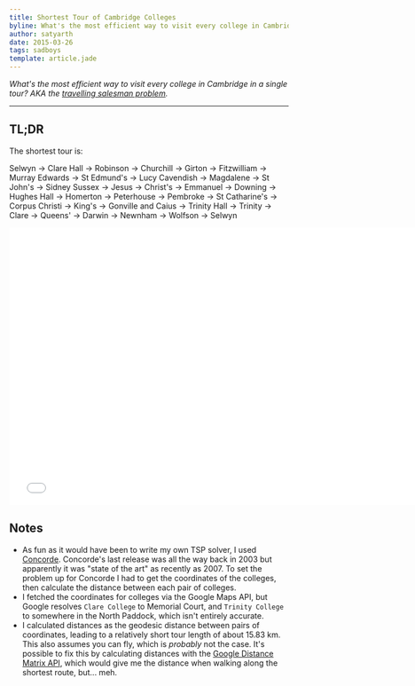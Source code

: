 ```yaml
---
title: Shortest Tour of Cambridge Colleges
byline: What's the most efficient way to visit every college in Cambridge in a single tour? AKA the travelling salesman problem.
author: satyarth
date: 2015-03-26
tags: sadboys
template: article.jade
---
```


*What's the most efficient way to visit every college in Cambridge in a single tour? AKA the [travelling salesman problem](http://en.wikipedia.org/wiki/Travelling_salesman_problem).*

---

## TL;DR

The shortest tour is:

Selwyn → Clare Hall → Robinson → Churchill → Girton → Fitzwilliam → Murray Edwards → St Edmund's → Lucy Cavendish → Magdalene → St John's → Sidney Sussex → Jesus → Christ's → Emmanuel → Downing → Hughes Hall → Homerton → Peterhouse → Pembroke → St Catharine's → Corpus Christi → King's → Gonville and Caius → Trinity Hall → Trinity → Clare → Queens' → Darwin → Newnham → Wolfson → Selwyn

<iframe src="map.html" width="752" height="500" marginwidth="0" marginheight="0" scrolling="no" frameborder="0"></iframe>

## Notes

* As fun as it would have been to write my own TSP solver, I used [Concorde](http://www.math.uwaterloo.ca/tsp/concorde/index.html). Concorde's last release was all the way back in 2003 but apparently it was "state of the art" as recently as 2007. To set the problem up for Concorde I had to get the coordinates of the colleges, then calculate the distance between each pair of colleges.
* I fetched the coordinates for colleges via the Google Maps API, but Google resolves `Clare College` to Memorial Court, and `Trinity College` to somewhere in the North Paddock, which isn't entirely accurate.
* I calculated distances as the geodesic distance between pairs of coordinates, leading to a relatively short tour length of about 15.83 km. This also assumes you can fly, which is *probably* not the case. It's possible to fix this by calculating distances with the [Google Distance Matrix API](https://developers.google.com/maps/documentation/distancematrix/), which would give me the distance when walking along the shortest route, but... meh.
